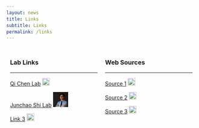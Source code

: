 ```yaml
---
layout: news
title: Links
subtitle: Links
permalink: /links
---
```


<div style="display: flex;">
  <div style="flex: 50%; padding: 10px;">
    <h3>Lab Links</h3><hr>
    <!-- 在这里使用Markdown或HTML列出你的链接 -->
    <p><a href="http://qichen-lab.info/">Qi Chen Lab</a> <img src="image_url_1.jpg" style="width: 20px; height: 20px;"></p>
    <p><a href="https://www.shi-lab.net/">Junchao Shi Lab</a> <img src="/assets/img/links/ShiLab.jpg" style="width: 40px; height: 40px;"></p>
    <p><a href="#">Link 3</a> <img src="image_url_3.jpg" style="width: 20px; height: 20px;"></p>
  </div>
  <div style="flex: 50%; padding: 10px;">
    <h3>Web Sources</h3><hr>
    <!-- 在这里使用Markdown或HTML列出你的链接 -->
    <p><a href="#">Source 1</a> <img src="image_url_4.jpg" style="width: 20px; height: 20px;"></p>
    <p><a href="#">Source 2</a> <img src="image_url_5.jpg" style="width: 20px; height: 20px;"></p>
    <p><a href="#">Source 3</a> <img src="image_url_6.jpg" style="width: 20px; height: 20px;"></p>
  </div>
</div>

